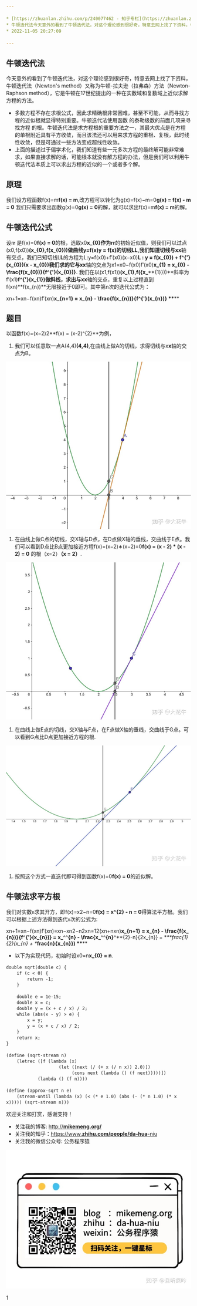 ```yaml
---

* [https://zhuanlan.zhihu.com/p/240077462 - 知乎专栏](https://zhuanlan.zhihu.com/p/240077462)
* 牛顿迭代法今天意外的看到了牛顿迭代法，对这个理论感到很好奇，特意去网上找了下资料，牛顿迭代法（Newton's method）又称为牛顿-拉夫逊（拉弗森）方法（Newton-Raphson method），它是牛顿在17世纪提出的一…
* 2022-11-05 20:27:09

---
```


## **牛顿迭代法**

今天意外的看到了牛顿迭代法，对这个理论感到很好奇，特意去网上找了下资料，牛顿迭代法（Newton's method）又称为牛顿-拉夫逊（拉弗森）方法（Newton-Raphson method），它是牛顿在17世纪提出的一种在实数域和复数域上近似求解方程的方法。

* 多数方程不存在求根公式，因此求精确根非常困难，甚至不可能，从而寻找方程的近似根就显得特别重要。牛顿迭代法使用函数  的泰勒级数的前面几项来寻找方程  的根。牛顿迭代法是求方程根的重要方法之一，其最大优点是在方程  的单根附近具有平方收敛，而且该法还可以用来求方程的重根、复根，此时线性收敛，但是可通过一些方法变成超线性收敛。
* 上面的描述过于偏学术化，我们知道有些一元多次方程的最终解可能非常难求，如果直接求解的话，可能根本就没有解方程的办法，但是我们可以利用牛顿迭代法本质上可以求出方程的近似的一个或者多个解。

## **原理**

我们设方程函数f(x)=m**f(x) = m**,改方程可以转化为g(x)=f(x)−m=0**g(x) = f(x) - m = 0** 我们只需要求出函数g(x)=0**g(x) = 0**的解，就可以求出f(x)=m**f(x) = m**的解。

## **牛顿迭代公式**

设r**r** 是f(x)=0**f(x) = 0**的根，选取x0**x_{0}**作为r**r**的初始近似值，则我们可以过点(x0,f(x0))**(x_{0},f(x_**​**{0}))**做曲线y=f(x)**y = f(x)**的切线L**L**,我们知道切线与x**x**轴有交点，我们已知切线L**L**的方程为L:y=f(x0)+f′(x0)(x−x0)**L : y = f(x_{0}) + f^{'}(x_**​**{0})(x - x_{0})**我们求的它与x**x**轴的交点为x1=x0−f(x0)f′(x0)**x_{1} = x_**​**{0} - \frac{f(x_**​**{0})}{f^{'}(x_{0})}**. 我们在以(x1,f(x1))**(x_{1},f({x_**​**{1}}))**斜率为f′(x1)**f^{'}(x_{1})**做斜线，求出与x**x**轴的交点，重复以上过程直到f(xn)**f(x_{n})**无限接近于0即可。其中第n次的迭代公式为：

xn+1=xn−f(xn)f′(xn)**x_{n+1} = x_**​**{n} - \frac{f(x_**​**{n})}{f^{'}(x_{n})} \**​**\**

## **题目**

以函数f(x)=(x−2)2**f(x) = (x-2)^{2}**为例，

1. 我们可以任意取一点A(4,4)**(4,4)**,在曲线上做A的切线，求得切线与x**x**轴的交点为B。

![](assets/v2-58d311ca11ebfbc07cabb4b5ebb18d91_b-20221105202709-uaypyck.jpg)​

1. 在曲线上做C点的切线，交X轴与D点，在D点做X轴的垂线，交曲线于E点。我们可以看到D点比B点更加接近方程f(x)=(x−2)∗(x−2)=0**f(x) = (x - 2) * (x - 2) = 0** 的根（x=2）**（x = 2）**.

![](assets/v2-6ca2f9fe76d6194e10a455175600a17d_b-20221105202709-22en6td.jpg)​

1. 在曲线上做E点的切线，交X轴与F点，在F点做X轴的垂线，交曲线于G点。可以看到G点比D点更加接近方程的根.

![](assets/v2-0953fb68d519c576ff942abcb1f474a7_b-20221105202709-nya478l.jpg)​

1. 按照这个方式一直迭代即可得到函数f(x)=0**f(x) = 0**的近似解。

## **牛顿法求平方根**

我们对实数`n`​求其开方，即f(x)=x2−n=0**f(x) = x^{2} - n = 0**得算法平方根。我们可以根据上述方法得到迭代`n`​次的公式为:

xn+1=xn−f(xn)f′(xn)=xn−xn2−n2xn=12(xn+nxn)**x_{n+1} = x_**​**{n} - \frac{f(x_**​**{n})}{f**​^**{'}(x_{n})} = x_**^​^**{n} - \frac{x_**^​^**{n}**^​**{2}-n}{2x_{n}} = \**​**frac{1}{2}(x_{n} + \**​**frac{n}{x_{n}}) \**​**\**

* 以下为实现代码，初始时设x0=n**x_{0} = n**.

```text
double sqrt(double c) {
    if (c < 0) {
        return -1;
    }
   
    double e = 1e-15;
    double x = c;
    double y = (x + c / x) / 2;
    while (abs(x - y) > e) {
        x = y;
        y = (x + c / x) / 2;
    }
    return x;
}

(define (sqrt-stream n)
    (letrec ([f (lambda (x)
                    (let ([next (/ (+ x (/ n x)) 2.0)])
                         (cons next (lambda () (f next)))))])
            (lambda () (f n))))
                       
(define (approx-sqrt n e)
    (stream-until (lambda (x) (< (* e 1.0) (abs (- (* n 1.0) (* x x))))) (sqrt-stream n)))
```

欢迎关注和打赏，感谢支持！

* 关注我的博客: [http://](https://link.zhihu.com/?target=http%3A//mikemeng.org/)​**[mikemeng.org/](https://link.zhihu.com/?target=http%3A//mikemeng.org/)**
* 关注我的知乎：[https://www.](https://www.zhihu.com/people/da-hua-niu)​**[zhihu.com/people/da-hua](https://www.zhihu.com/people/da-hua-niu)**​[-niu](https://www.zhihu.com/people/da-hua-niu)
* 关注我的微信公众号: 公务程序猿

![](assets/v2-c55e5106cad4dc1c51adbc840d588681_b-20221105202709-sa7zaws.jpg)​

1
